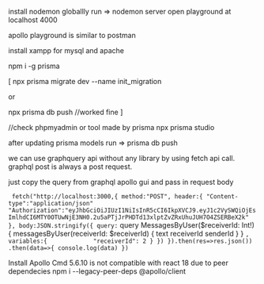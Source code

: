 install nodemon globallly
run => nodemon server
open playground at localhost 4000

apollo playground is similar to postman

install xampp for mysql and apache

 npm i -g prisma

[
 npx prisma migrate dev --name init_migration

or

 npx prisma db push   //worked fine
]

//check phpmyadmin or tool made by prisma npx prisma studio



after updating prisma models run => prisma db push


we can use graphquery api without any library by using fetch api call.
graphql post is always a post request.

just copy the query from graphql apollo gui and pass in request body

`
fetch("http://localhost:3000,{
    method:"POST",
    header:{
        "Content-type":"application/json"
        "Authorization":"eyJhbGciOiJIUzI1NiIsInR5cCI6IkpXVCJ9.eyJ1c2VySWQiOjEsImlhdCI6MTY0OTUwNjE3NH0.2u5aPTjJrPHDTd13xlptZvZRxUhuJUH7O4ZSERBeX2k"
    },
    body:JSON.stringify({
        query:`
            query MessagesByUser($receiverId: Int!) {
                messagesByUser(receiverId: $receiverId) {
                    text
                    receiverId
                    senderId
                }
            }
        `,
        variables:{            
            "receiverId": 2
        }
    })
}).then(res=>res.json())
.then(data=>{
    console.log(data)
})
`

Install Apollo Cmd 5.6.10 is not compatible with react 18 due to peer dependecies
npm i --legacy-peer-deps @apollo/client